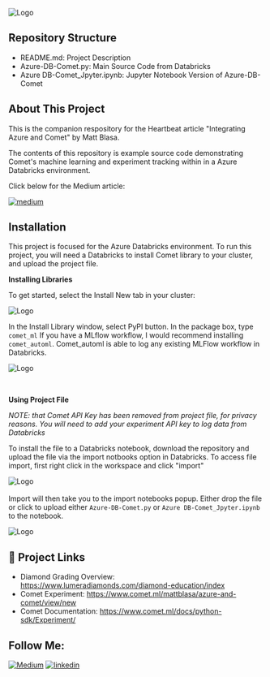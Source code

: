 

![Logo](https://i.ibb.co/QD7zJ3d/integrating.png)


## Repository Structure
* README.md: Project Description
* Azure-DB-Comet.py: Main Source Code from Databricks 
* Azure DB-Comet_Jpyter.ipynb: Jupyter Notebook Version of Azure-DB-Comet
## About This Project

This is the companion respository for the Heartbeat article "Integrating Azure and Comet"
by Matt Blasa.  

The contents of this repository is example source code demonstrating Comet's machine learning
and experiment tracking within in a Azure Databricks environment. 

Click below for the Medium article: 

[![medium](https://img.shields.io/badge/Medium_Article-000?style=for-the-badge&logo=ko-fi&logoColor=white)](https://katherinempeterson.com/)


## Installation

This project is focused for the Azure Databricks environment. 
To run this project, you will need a Databricks to install Comet library to your cluster, 
and upload the project file. 


<b>Installing Libraries</b>

To get started, select the Install New tab in your cluster:

![Logo](https://cdn-images-1.medium.com/max/640/1*7XSXE1druNLR7afGyeQvJQ.png)

In the Install Library window, select PyPI button. In the package box, type `comet_ml`
If you have a MLflow workflow, I would recommend installing `comet_automl`. Comet_automl
is able to log any existing MLFlow workflow in Databricks. 

![Logo](https://cdn-images-1.medium.com/max/640/1*e_TkO3CyTjb4ks-yBBJjSQ.png)

<br>

<b>Using Project File</b>

<i>NOTE: that Comet API Key has been removed from project file, for privacy reasons. 
You will need to add your experiment API key to log data from Databricks </i>

To install the file to a Databricks notebook, download the repository and upload the
file via the import notbooks option in Databricks. To access file import, first right click in the workspace and click "import" 

![Logo](https://i.ibb.co/QbnQqyR/Import.png)
<br>
<br>
Import will then take you to the import notebooks popup. Either drop the file or click to upload either `Azure-DB-Comet.py`
or `Azure DB-Comet_Jpyter.ipynb` to the notebook.

![Logo](https://i.ibb.co/BC0dyWJ/uploading-file.png)



## 🔗  Project Links

* Diamond Grading Overview: https://www.lumeradiamonds.com/diamond-education/index
* Comet Experiment: https://www.comet.ml/mattblasa/azure-and-comet/view/new
* Comet Documentation: https://www.comet.ml/docs/python-sdk/Experiment/


## Follow Me:
[![Medium](https://img.shields.io/badge/Medium-12100E?style=for-the-badge&logo=medium&logoColor=white)](https://blaza.medium.com/)
[![linkedin](https://img.shields.io/badge/linkedin-0A66C2?style=for-the-badge&logo=linkedin&logoColor=white)](https://www.linkedin.com/in/mblasa/)


